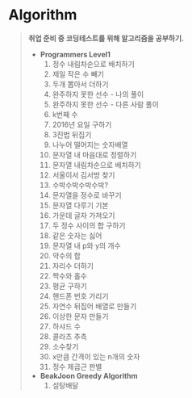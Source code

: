 # Algorithm

> **취업 준비 중 코딩테스트를 위해 알고리즘을 공부하기.**
>
> 
>
> - **Programmers Level1**
>   1. 정수 내림차순으로 배치하기
>   2. 제일 작은 수 빼기
>   3. 두개 뽑아서 더하기
>   4. 완주하지 못한 선수 - 나의 풀이
>   5. 완주하지 못한 선수 - 다른 사람 풀이
>   6. k번째 수
>   7. 2016년 요일 구하기
>   8. 3진법 뒤집기
>   9. 나누어 떨어지는 숫자배열
>   10. 문자열 내 마음대로 정렬하기
>   11. 문자열 내림차순으로 배치하기
>   12. 서울이서 김서방 찾기
>   13. 수박수박수박수박?
>   14. 문자열을 정수로 바꾸기
>   15. 문자열 다루기 기본
>   16. 가운데 글자 가져오기
>   17. 두 정수 사이의 합 구하기
>   18. 같은 숫자는 싫어
>   19. 문자열 내 p와 y의 개수
>   20. 약수의 합
>   21. 자리수 더하기
>   22. 짝수와 홀수
>   23. 평균 구하기
>   24. 핸드폰 번호 가리기
>   25. 자연수 뒤집어 배열로 만들기
>   26. 이상한 문자 만들기
>   27. 하샤드 수
>   28. 콜라츠 추측
>   29. 소수찾기
>   30. x만큼 간격이 있는 n개의 숫자
>   31. 정수 제곱근 판별
> - **BeakJoon Greedy Algorithm**
>   1. 설탕배달
>
> 
>
> 


